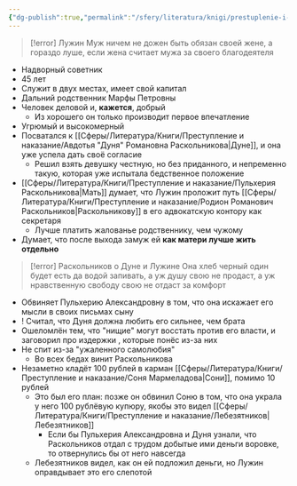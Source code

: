 ```yaml
---
{"dg-publish":true,"permalink":"/sfery/literatura/knigi/prestuplenie-i-nakazanie/pyotr-petrovich-luzhin/","tags":["book"]}
---
```


> [!error] Лужин
>  Муж ничем не дожен быть обязан своей жене, а гораздо луше, если жена считает мужа за своего благодеятеля
- Надворный советник
- 45 лет 
- Служит в двух местах, имеет свой капитал 
- Дальний родственник Марфы Петровны 
- Человек деловой и, **кажется**, добрый 
	- Из хорошего он только производит первое впечатление
- Угрюмый и высокомерный 
- Посватался к [[Сферы/Литература/Книги/Преступление и наказание/Авдотья "Дуня" Романовна Раскольникова\|Дуне]], и она уже успела дать своё согласие 
	- Решил взять девушку честную, но без приданного, и непременно такую, которая уже испытала бедственное положение 
- [[Сферы/Литература/Книги/Преступление и наказание/Пульхерия Раскольникова\|Мать]] думает, что Лужин проложит путь [[Сферы/Литература/Книги/Преступление и наказание/Родион Романович Раскольников\|Раскольникову]] в его адвокатскую контору как секретаря 
	- Лучше платить жалованье родственнику, чем чужому 
- Думает, что после выхода замуж ей **как матери лучше жить отдельно**
> [!error] Раскольников о Дуне и Лужине 
>  Она хлеб черный один будет есть да водой запивать, а уж душу свою не продаст, а уж нравственную свободу свою не отдаст за комфорт
- Обвиняет Пульхерию Александровну в том, что она искажает его мысли в своих письмах сыну 
- ! Считал, что Дуня должна любить его сильнее, чем брата 
- Ошеломлён тем, что "нищие" могут восстать против его власти, и заговорил про издержки , которые понёс из-за них 
- Не спит из-за "ужаленного самолюбия"
	- Во всех бедах винит Раскольникова
- Незаметно кладёт 100 рублей в карман [[Сферы/Литература/Книги/Преступление и наказание/Соня Мармеладова\|Сони]], помимо 10 рублей 
	- Это был его план: позже он обвинил Соню в том, что она украла у него 100 рублёвую купюру, якобы это видел [[Сферы/Литература/Книги/Преступление и наказание/Лебезятников\|Лебезятников]] 
		- Если бы Пульхерия Александровна и Дуня узнали, что Раскольников отдал с трудом добытые ими деньги воровке, то отвернулись бы от него навсегда 
	- Лебезятников видел, как он ей подложил деньги, но Лужин оправдывает это его слепотой 